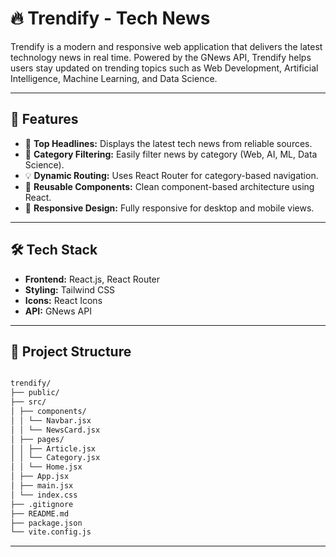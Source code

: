 # 🔥 Trendify - Tech News

Trendify is a modern and responsive web application that delivers the latest technology news in real time. Powered by the GNews API, Trendify helps users stay updated on trending topics such as Web Development, Artificial Intelligence, Machine Learning, and Data Science.

---

## 🚀 Features

- 📢 **Top Headlines:** Displays the latest tech news from reliable sources.
- 🧠 **Category Filtering:** Easily filter news by category (Web, AI, ML, Data Science).
- 💡 **Dynamic Routing:** Uses React Router for category-based navigation.
- 🧩 **Reusable Components:** Clean component-based architecture using React.
- 🎨 **Responsive Design:** Fully responsive for desktop and mobile views.
---

## 🛠️ Tech Stack

- **Frontend:** React.js, React Router
- **Styling:** Tailwind CSS
- **Icons:** React Icons
- **API:** GNews API
---

## 📂 Project Structure

```bash

trendify/
├── public/
├── src/
│ ├── components/
│ │ └── Navbar.jsx
│ │ └── NewsCard.jsx
│ ├── pages/
│ │ ├── Article.jsx
│ │ └── Category.jsx
│ │ └── Home.jsx
│ ├── App.jsx
│ ├── main.jsx
│ └── index.css
├── .gitignore
├── README.md
├── package.json
└── vite.config.js
``` 
---
